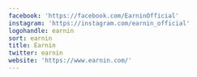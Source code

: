 ```yaml
---
facebook: 'https://facebook.com/EarninOfficial'
instagram: 'https://instagram.com/earnin_official'
logohandle: earnin
sort: earnin
title: Earnin
twitter: earnin
website: 'https://www.earnin.com/'
---
```

